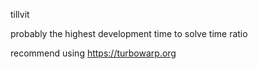 tillvit

probably the highest development time to solve time ratio

recommend using https://turbowarp.org
